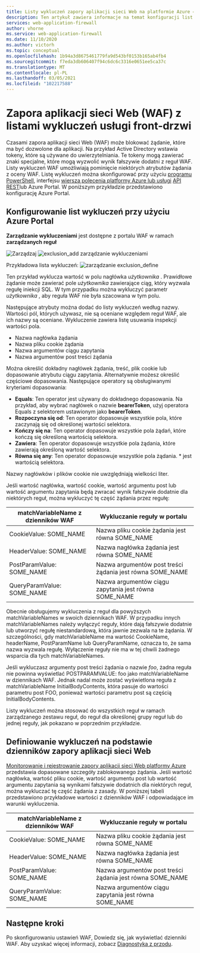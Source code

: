 ```yaml
---
title: Listy wykluczeń zapory aplikacji sieci Web na platformie Azure — Azure Portal
description: Ten artykuł zawiera informacje na temat konfiguracji list wykluczeń na platformie Azure z systemem Azure Portal.
services: web-application-firewall
author: vhorne
ms.service: web-application-firewall
ms.date: 11/10/2020
ms.author: victorh
ms.topic: conceptual
ms.openlocfilehash: 1b94a3d8675461779fa9d543bf0153b165ab4fb4
ms.sourcegitcommit: f7eda3db606407f94c6dc6c3316e0651ee5ca37c
ms.translationtype: MT
ms.contentlocale: pl-PL
ms.lasthandoff: 03/05/2021
ms.locfileid: "102217588"
---
```

# <a name="web-application-firewall-waf-with-front-door-service-exclusion-lists"></a>Zapora aplikacji sieci Web (WAF) z listami wykluczeń usługi front-drzwi 

Czasami zapora aplikacji sieci Web (WAF) może blokować żądanie, które ma być dozwolone dla aplikacji. Na przykład Active Directory wstawia tokeny, które są używane do uwierzytelniania. Te tokeny mogą zawierać znaki specjalne, które mogą wyzwolić wynik fałszywie dodatni z reguł WAF. Listy wykluczeń WAF umożliwiają pominięcie niektórych atrybutów żądania z oceny WAF.  Listę wykluczeń można skonfigurować przy użyciu  [programu PowerShell](/powershell/module/az.frontdoor/New-AzFrontDoorWafManagedRuleExclusionObject?view=azps-3.5.0), interfejsu [wiersza polecenia platformy Azure lub usługi](/cli/azure/ext/front-door/network/front-door/waf-policy/managed-rules/exclusion#ext-front-door-az-network-front-door-waf-policy-managed-rules-exclusion-add) [API REST](/rest/api/frontdoorservice/webapplicationfirewall/policies/createorupdate)lub Azure Portal. W poniższym przykładzie przedstawiono konfigurację Azure Portal. 
## <a name="configure-exclusion-lists-using-the-azure-portal"></a>Konfigurowanie list wykluczeń przy użyciu Azure Portal
**Zarządzanie wykluczeniami** jest dostępne z portalu WAF w ramach **zarządzanych reguł**

![Zarządzaj ](../media/waf-front-door-exclusion/exclusion1.png)
 ![ exclusion_add zarządzanie wykluczeniami](../media/waf-front-door-exclusion/exclusion2.png)

 Przykładowa lista wykluczeń: ![ zarządzanie exclusion_define](../media/waf-front-door-exclusion/exclusion3.png)

Ten przykład wyklucza wartość w polu nagłówka *użytkownika* . Prawidłowe żądanie może zawierać pole *użytkownika* zawierające ciąg, który wyzwala regułę iniekcji SQL. W tym przypadku można wykluczyć parametr *użytkownika* , aby reguła WAF nie była szacowana w tym polu.

Następujące atrybuty można dodać do listy wykluczeń według nazwy. Wartości pól, których używasz, nie są oceniane względem reguł WAF, ale ich nazwy są oceniane. Wykluczenie zawiera listę usuwania inspekcji wartości pola.

* Nazwa nagłówka żądania
* Nazwa pliku cookie żądania
* Nazwa argumentów ciągu zapytania
* Nazwa argumentów post treści żądania

Można określić dokładny nagłówek żądania, treść, plik cookie lub dopasowanie atrybutu ciągu zapytania.  Alternatywnie możesz określić częściowe dopasowania. Następujące operatory są obsługiwanymi kryteriami dopasowania:

- **Equals**: Ten operator jest używany do dokładnego dopasowania. Na przykład, aby wybrać nagłówek o nazwie **bearerToken**, użyj operatora Equals z selektorem ustawionym jako **bearerToken**.
- **Rozpoczyna się od**: Ten operator dopasowuje wszystkie pola, które zaczynają się od określonej wartości selektora.
- **Kończy się na**: Ten operator dopasowuje wszystkie pola żądań, które kończą się określoną wartością selektora.
- **Zawiera**: Ten operator dopasowuje wszystkie pola żądania, które zawierają określoną wartość selektora.
- **Równa się any**: Ten operator dopasowuje wszystkie pola żądania. * jest wartością selektora.

Nazwy nagłówków i plików cookie nie uwzględniają wielkości liter.

Jeśli wartość nagłówka, wartość cookie, wartość argumentu post lub wartość argumentu zapytania będą zwracać wynik fałszywie dodatnie dla niektórych reguł, można wykluczyć tę część żądania przez regułę:


|matchVariableName z dzienników WAF  |Wykluczanie reguły w portalu  |
|---------|---------|
|CookieValue: SOME_NAME        |Nazwa pliku cookie żądania jest równa SOME_NAME|
|HeaderValue: SOME_NAME        |Nazwa nagłówka żądania jest równa SOME_NAME|
|PostParamValue: SOME_NAME     |Nazwa argumentów post treści żądania jest równa SOME_NAME|
|QueryParamValue: SOME_NAME    |Nazwa argumentów ciągu zapytania jest równa SOME_NAME|


Obecnie obsługujemy wykluczenia z reguł dla powyższych matchVariableNames w swoich dziennikach WAF. W przypadku innych matchVariableNames należy wyłączyć reguły, które dają fałszywie dodatnie lub utworzyć regułę niestandardową, która jawnie zezwala na te żądania. W szczególności, gdy matchVariableName ma wartość CookieName, headerName, PostParamName lub QueryParamName, oznacza to, że sama nazwa wyzwala regułę. Wyłączenie reguły nie ma w tej chwili żadnego wsparcia dla tych matchVariableNames.


Jeśli wykluczasz argumenty post treści żądania o nazwie *foo*, żadna reguła nie powinna wyświetlać POSTPARAMVALUE: foo jako matchVariableName w dziennikach WAF. Jednak nadal może zostać wyświetlona reguła z matchVariableName InitialBodyContents, która pasuje do wartości parametru post FOO, ponieważ wartości parametru post są częścią InitialBodyContents.

Listy wykluczeń można stosować do wszystkich reguł w ramach zarządzanego zestawu reguł, do reguł dla określonej grupy reguł lub do jednej reguły, jak pokazano w poprzednim przykładzie.

## <a name="define-exclusion-based-on-web-application-firewall-logs"></a>Definiowanie wykluczeń na podstawie dzienników zapory aplikacji sieci Web
 [Monitorowanie i rejestrowanie zapory aplikacji sieci Web platformy Azure](waf-front-door-monitor.md) przedstawia dopasowane szczegóły zablokowanego żądania. Jeśli wartość nagłówka, wartość pliku cookie, wartość argumentu post lub wartość argumentu zapytania są wynikami fałszywie dodatnich dla niektórych reguł, można wykluczać tę część żądania z zasady. W poniższej tabeli przedstawiono przykładowe wartości z dzienników WAF i odpowiadające im warunki wykluczenia.

|matchVariableName z dzienników WAF    |Wykluczanie reguły w portalu|
|--------|------|
|CookieValue: SOME_NAME  |Nazwa pliku cookie żądania jest równa SOME_NAME|
|HeaderValue: SOME_NAME  |Nazwa nagłówka żądania jest równa SOME_NAME|
|PostParamValue: SOME_NAME|  Nazwa argumentów post treści żądania jest równa SOME_NAME|
|QueryParamValue: SOME_NAME| Nazwa argumentów ciągu zapytania jest równa SOME_NAME|


## <a name="next-steps"></a>Następne kroki

Po skonfigurowaniu ustawień WAF, Dowiedz się, jak wyświetlać dzienniki WAF. Aby uzyskać więcej informacji, zobacz [Diagnostyka z przodu](../afds/waf-front-door-monitor.md).